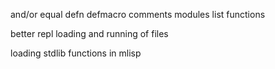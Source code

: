 and/or
equal
defn
defmacro
comments
modules
list functions

better repl
loading and running of files

loading stdlib functions in mlisp
